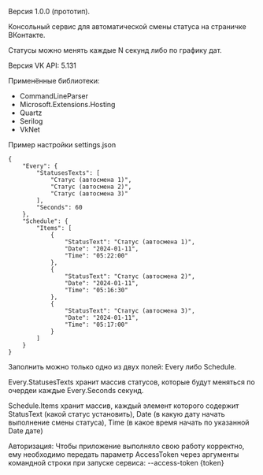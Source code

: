 Версия 1.0.0 (прототип).

Консольный сервис для автоматической смены статуса на страничке ВКонтакте.

Статусы можно менять каждые N секунд либо по графику дат.

Версия VK API: 5.131

Применённые библиотеки:
- CommandLineParser
- Microsoft.Extensions.Hosting
- Quartz
- Serilog
- VkNet

Пример настройки settings.json
```
{
    "Every": {
        "StatusesTexts": [
            "Статус (автосмена 1)",
            "Статус (автосмена 2)",
            "Статус (автосмена 3)"
        ],
        "Seconds": 60
    },
    "Schedule": {
        "Items": [
            {
                "StatusText": "Статус (автосмена 1)",
                "Date": "2024-01-11",
                "Time": "05:22:00"
            },
            {
                "StatusText": "Статус (автосмена 2)",
                "Date": "2024-01-11",
                "Time": "05:16:30"
            },
            {
                "StatusText": "Статус (автосмена 3)",
                "Date": "2024-01-11",
                "Time": "05:17:00"
            }
        ]
    }
}
```

Заполнить можно только одно из двух полей: Every либо Schedule.

Every.StatusesTexts хранит массив статусов, которые будут меняться по очердеи каждые Every.Seconds секунд.

Schedule.Items хранит массив, каждый элемент которого содержит StatusText (какой статус установить), Date (в какую дату начать выполнение смены статуса), Time (в какое время начать по указанной Date дате)

Авторизация:
Чтобы приложение выполняло свою работу корректно, ему необходимо передать параметр AccessToken через аргументы командной строки при запуске сервиса:
--access-token {token}
